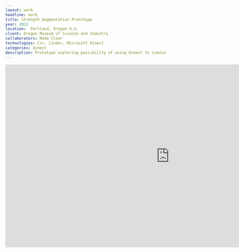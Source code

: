 ```yaml
---
layout: work
headline: work
title: Strength Augmentation Prototype
year: 2011
location:  Portland, Oregon U.S.
client: Oregon Museum of Sciecne and Industry
collaborators: Made Clear
technologies: C++, Cinder, Microsoft Kinect
categories: kinect
description: Prototype exploring possibility of using Kinect to simulate augmenting a persons physical capabilities.
---
```


<iframe src="https://player.vimeo.com/video/33494600" width="1025" height="575" frameborder="0" webkitallowfullscreen mozallowfullscreen allowfullscreen></iframe>
